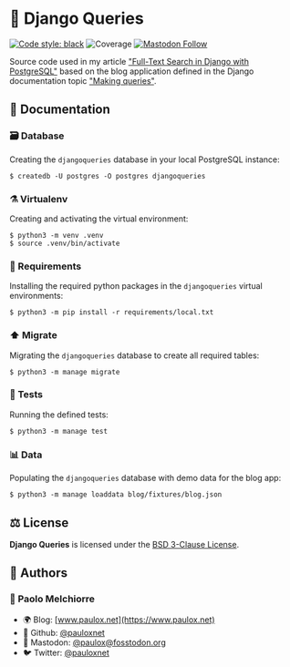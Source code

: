 # 🦄️ Django Queries

[![Code style: black](https://img.shields.io/badge/code%20style-black-000000.svg)](https://github.com/python/black)
![Coverage](https://img.shields.io/badge/coverage-100%25-success)
[![Mastodon Follow](https://img.shields.io/mastodon/follow/000129461?domain=https%3A%2F%2Ffosstodon.org)](https://fosstodon.org/@paulox)

Source code used in my article ["Full-Text Search in Django with PostgreSQL"](https://www.paulox.net/2017/12/22/full-text-search-in-django-with-postgresql) based on the blog application defined in the Django documentation topic ["Making queries"](https://docs.djangoproject.com/en/stable/topics/db/queries/).

## 📖 Documentation

### 🗃️ Database

Creating the `djangoqueries` database in your local PostgreSQL instance:

```shell
$ createdb -U postgres -O postgres djangoqueries
```

### ⚗️ Virtualenv

Creating and activating the virtual environment:

```shell
$ python3 -m venv .venv
$ source .venv/bin/activate
```

### 🧩 Requirements

Installing the required python packages in the `djangoqueries` virtual environments:

```shell
$ python3 -m pip install -r requirements/local.txt
```

### ⬆️ Migrate

Migrating the `djangoqueries` database to create all required tables:

```shell
$ python3 -m manage migrate
```

### 🔬 Tests

Running the defined tests:

```shell
$ python3 -m manage test
```

### 📊 Data

Populating the `djangoqueries` database with demo data for the blog app:

```shell
$ python3 -m manage loaddata blog/fixtures/blog.json
```

## ⚖️ License

**Django Queries** is licensed under the [BSD 3-Clause License](https://github.com/pauloxnet/djangoqueries/blob/master/LICENSE.md).

## 👥 Authors

### 👤 Paolo Melchiorre

-   🌍 Blog: [www.paulox.net](https://www.paulox.net)
-   🐙 Github: [@pauloxnet](https://github.com/pauloxnet)
-   🦣 Mastodon: [@paulox@fosstodon.org](https://fosstodon.org/@paulox)
-   🐦️ Twitter: [@pauloxnet](https://twitter.com/pauloxnet)
